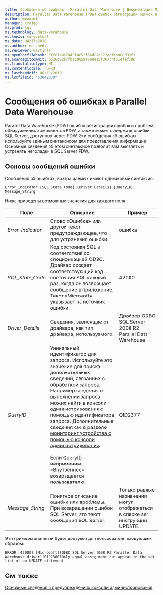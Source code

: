 ```yaml
---
title: Сообщения об ошибках - Parallel Data Warehouse | Документация Майкрософт
description: Parallel Data Warehouse (PDW) ошибок регистрации ошибок и проблем, обнаруженных компонентов PDW, а также может содержать ошибки SQL Server, доступных через PDW. Эти сообщения об ошибках используйте единым синтаксисом для представления информации. Основные сведения об этом синтаксисе позволит вам выявлять и устранять неполадки.
author: mzaman1
manager: craigg
ms.prod: sql
ms.technology: data-warehouse
ms.topic: conceptual
ms.date: 04/17/2018
ms.author: murshedz
ms.reviewer: martinle
ms.openlocfilehash: 3ffc7a097845f4652f56d82c572ecfab868d33f1
ms.sourcegitcommit: 3026c22b7fba19059a769ea5f367c4f51efaf286
ms.translationtype: MT
ms.contentlocale: ru-RU
ms.lasthandoff: 06/15/2019
ms.locfileid: "63042600"
---
```

# <a name="error-messages-in-parallel-data-warehouse"></a>Сообщения об ошибках в Parallel Data Warehouse

Parallel Data Warehouse (PDW) ошибок регистрации ошибок и проблем, обнаруженных компонентов PDW, а также может содержать ошибки SQL Server, доступных через PDW. Эти сообщения об ошибках используйте единым синтаксисом для представления информации. Основные сведения об этом синтаксисе позволит вам выявлять и устранять неполадки в SQL Server PDW.  
  
## <a name="Basics"></a>Основы сообщений ошибки  
Сообщения об ошибках, возвращаемых имеют одинаковый синтаксис.  
  
`Error_Indicator [SQL_State_Code] [Driver_Details] [QueryID] Message_String`  
  
Ниже приведены возможные значения для каждого поля.  
  
|Поле|Описание|Пример|  
|---------|---------------|-----------|  
|*Error_Indicator*|Слово «Ошибка» или другой текст, предупреждающее, что для устранения ошибки.|ошибка|  
|*SQL_State_Code*|Код состояния SQL в соответствии со спецификацией ODBC. Драйвер создает соответствующий код состояния SQL каждый раз, когда он возвращает сообщение в приложение. Текст «Microsoft» указывает на источник ошибки.|42000|  
|*Driver_Details*|Сведения, зависящие от драйвера, как тип драйвера, используемого.|Драйвер ODBC SQL Server 2008 R2 Parallel Data Warehouse|  
|*QueryID*|Уникальный идентификатор для запроса. Используйте это значение для поиска дополнительных сведений, связанных с обработкой запроса. Например сведения о выполнении запроса можно найти в консоли администрирования с помощью идентификатора запроса. Дополнительные сведения см. в разделе [мониторинг устройства с помощью консоли администрирования](monitor-the-appliance-by-using-the-admin-console.md).<br /><br />Если QueryID неприменим, «Внутреннее» возвращается пользователю.|QID2377|  
|*Message_String*|Понятное описание ошибки или проблемы. При возвращении ошибок SQL Server, это текст сообщения SQL Server.|Только равные назначения могут отображаться в списке set инструкции UPDATE.|  
  
Эти примеры значений будет доступен для пользователя следующим образом:  
  
`ERROR [42000] [Microsoft][ODBC SQL Server 2008 R2 Parallel Data Warehouse driver][QID2380]Only equal assignment can appear in the set list of an UPDATE statement.`  
  
## <a name="see-also"></a>См. также  
<!-- MISSING LINKS 
[Common Metadata Query Examples &#40;SQL Server PDW&#41;](../sqlpdw/common-metadata-query-examples-sql-server-pdw.md)  
-->
[Основные сведения о предупреждениях консоли администрирования](understanding-admin-console-alerts.md)  
  
